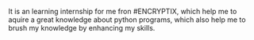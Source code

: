 It is an learning internship for me fron #ENCRYPTIX, which help me to aquire a great knowledge about python programs, which also help me to brush my knowledge by enhancing my skills.

